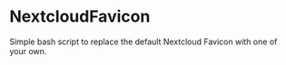 # NextcloudFavicon
Simple bash script to replace the default Nextcloud Favicon with one of your own.

